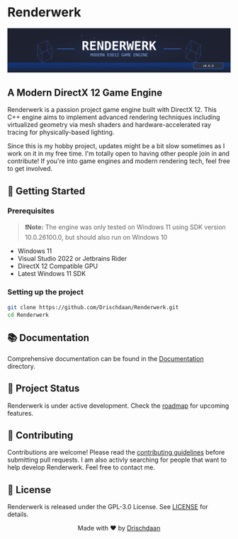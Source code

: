 # Renderwerk

<img src="./Documentation/Assets/Banner.svg" alt="Renderwerk Engine Banner" />

## A Modern DirectX 12 Game Engine

Renderwerk is a passion project game engine built with DirectX 12. This C++ engine aims to implement advanced rendering techniques including virtualized geometry via mesh shaders and hardware-accelerated ray tracing for physically-based lighting.

Since this is my hobby project, updates might be a bit slow sometimes as I work on it in my free time. I'm totally open to having other people join in and contribute! If you're into game engines and modern rendering tech, feel free to get involved.

## 🚀 Getting Started

### Prerequisites

> **❗Note:** The engine was only tested on Windows 11 using SDK version 10.0.26100.0, but should also run on Windows 10

- Windows 11
- Visual Studio 2022 or Jetbrains Rider
- DirectX 12 Compatible GPU
- Latest Windows 11 SDK

### Setting up the project

```bash
git clone https://github.com/Drischdaan/Renderwerk.git
cd Renderwerk
```

## 📚 Documentation

Comprehensive documentation can be found in the [Documentation](./Documentation) directory.

## 🔄 Project Status

Renderwerk is under active development. Check the [roadmap](./Documentation/Roadmap.md) for upcoming features.

## 🤝 Contributing

Contributions are welcome! Please read the [contributing guidelines](./Documentation/Contributing.md) before submitting pull requests. I am also activly searching for people that want to help develop Renderwerk. Feel free to contact me.

## 📄 License

Renderwerk is released under the GPL-3.0 License. See [LICENSE](LICENSE) for details.

<div align="center">
  Made with ❤️ by <a href="https://github.com/Drischdaan">Drischdaan</a>
</div>
